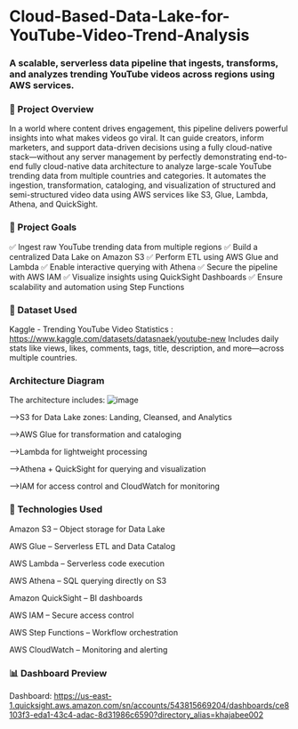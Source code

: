 # Cloud-Based-Data-Lake-for-YouTube-Video-Trend-Analysis

### A scalable, serverless data pipeline that ingests, transforms, and analyzes trending YouTube videos across regions using AWS services.
### 🚀 Project Overview
In a world where content drives engagement, this pipeline delivers powerful insights into what makes videos go viral. It can guide creators, inform marketers, and support data-driven decisions using a fully cloud-native stack—without any server management by perfectly demonstrating end-to-end fully cloud-native data architecture to analyze large-scale YouTube trending data from multiple countries and categories. It automates the ingestion, transformation, cataloging, and visualization of structured and semi-structured video data using AWS services like S3, Glue, Lambda, Athena, and QuickSight.

### 🎯 Project Goals
✅ Ingest raw YouTube trending data from multiple regions
✅ Build a centralized Data Lake on Amazon S3
✅ Perform ETL using AWS Glue and Lambda
✅ Enable interactive querying with Athena
✅ Secure the pipeline with AWS IAM
✅ Visualize insights using QuickSight Dashboards
✅ Ensure scalability and automation using Step Functions

### 📁 Dataset Used
Kaggle - Trending YouTube Video Statistics : https://www.kaggle.com/datasets/datasnaek/youtube-new
Includes daily stats like views, likes, comments, tags, title, description, and more—across multiple countries.

### Architecture Diagram
The architecture includes:
![image](https://github.com/user-attachments/assets/9a46e844-2a3b-4da6-906f-592bf1cfa79c)

-->S3 for Data Lake zones: Landing, Cleansed, and Analytics

-->AWS Glue for transformation and cataloging

-->Lambda for lightweight processing

-->Athena + QuickSight for querying and visualization

-->IAM for access control and CloudWatch for monitoring

### 🧰 Technologies Used
Amazon S3 – Object storage for Data Lake

AWS Glue – Serverless ETL and Data Catalog

AWS Lambda – Serverless code execution

AWS Athena – SQL querying directly on S3

Amazon QuickSight – BI dashboards

AWS IAM – Secure access control

AWS Step Functions – Workflow orchestration

AWS CloudWatch – Monitoring and alerting


### 📊 Dashboard Preview 
Dashboard: https://us-east-1.quicksight.aws.amazon.com/sn/accounts/543815669204/dashboards/ce8103f3-eda1-43c4-adac-8d31986c6590?directory_alias=khajabee002



